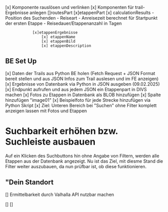 [x] Komponente rauslösen und verlinken 
[x] Komponenten für trail-Ergebnisse anlegen
 []routesPart
            [x]etappenPart 
            [x] calculationResults
                - Position des Suchenden 
                - Reiseart
                - Anreisezeit berechnet für Startpunkt der ersten Etappe
                - Reisedauer/Etappenanzahl in Tagen

                [x]etappenErgebnisse
                    [x] etappenName
                    [x] etappenBild
                    [x] etappenDescription
## BE Set Up               
[x] Daten der Trails aus Python BE holen (Fetch Request + JSON Format bereit stellen und aus JSON Infos zum Trail auslesen und im FE anzeigen)
    [x] Ergebnisse von Datenbank via Python in JSON ausgeben (09.02.2025)
    [x] Endpunkt aufrufen und aus jedem JSON ein Etappenpart in DIVS machen 
    [x] Fotos zu Etappen in Datenbank als BLOB hinzufügen
        [x] Spalte hinzufügen "image01"
        [x] Beispielfoto für jede Strecke hinzufügen via Python Skript
        [x] Ziel: Unteren Bereich bei "Suchen" ohne Filter komplett anzeigen lassen mit Fotos und Etappen

# Suchbarkeit erhöhen bzw. Suchleiste ausbauen
Auf ein Klicken des Suchbuttons hin ohne Angabe von Filtern, werden alle Etappen aus der Datenbank angezeigt. Nu ist das Ziel, mit diesme Stand die Filter weiter auszubauen, da nun prüfbar ist, ob diese funktionieren.        

## "Dein Standort 
[] Ermittelbarkeit durch Valhalla API nutzbar machen 

[] 
[]
